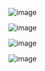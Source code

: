 ![image](https://user-images.githubusercontent.com/65298005/123543425-f8823280-d780-11eb-819f-0da4055b9c85.png)

![image](https://user-images.githubusercontent.com/65298005/123543437-046df480-d781-11eb-8454-f038c2cb70c1.png)

![image](https://user-images.githubusercontent.com/65298005/123543443-0c2d9900-d781-11eb-8012-ae91a59cfb12.png)

![image](https://user-images.githubusercontent.com/65298005/123543450-151e6a80-d781-11eb-97cd-0312095765e0.png)

